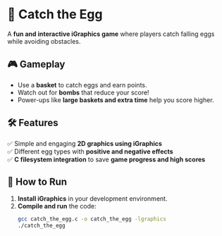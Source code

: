 # 🥚 **Catch the Egg**  

A **fun and interactive iGraphics game** where players catch falling eggs while avoiding obstacles.  

## 🎮 **Gameplay**  
- Use a **basket** to catch eggs and earn points.  
- Watch out for **bombs** that reduce your score!  
- Power-ups like **large baskets and extra time** help you score higher.  

## 🛠️ **Features**  
✅ Simple and engaging **2D graphics using iGraphics**  
✅ Different egg types with **positive and negative effects**  
✅ **C filesystem integration** to save **game progress and high scores**  

## 🚀 **How to Run**  
1. **Install iGraphics** in your development environment.  
2. **Compile and run** the code:  
   ```bash
   gcc catch_the_egg.c -o catch_the_egg -lgraphics  
   ./catch_the_egg  

